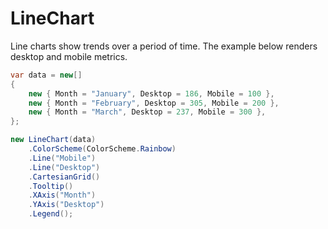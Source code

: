 # LineChart

Line charts show trends over a period of time. The example below renders desktop
and mobile metrics.

```csharp
var data = new[]
{
    new { Month = "January", Desktop = 186, Mobile = 100 },
    new { Month = "February", Desktop = 305, Mobile = 200 },
    new { Month = "March", Desktop = 237, Mobile = 300 },
};

new LineChart(data)
    .ColorScheme(ColorScheme.Rainbow)
    .Line("Mobile")
    .Line("Desktop")
    .CartesianGrid()
    .Tooltip()
    .XAxis("Month")
    .YAxis("Desktop")
    .Legend();
```
